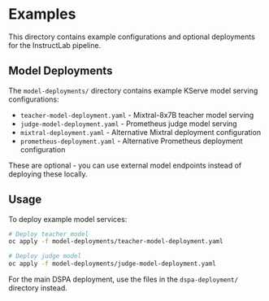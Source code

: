 # Examples

This directory contains example configurations and optional deployments for the InstructLab pipeline.

## Model Deployments

The `model-deployments/` directory contains example KServe model serving configurations:

- `teacher-model-deployment.yaml` - Mixtral-8x7B teacher model serving
- `judge-model-deployment.yaml` - Prometheus judge model serving  
- `mixtral-deployment.yaml` - Alternative Mixtral deployment configuration
- `prometheus-deployment.yaml` - Alternative Prometheus deployment configuration

These are optional - you can use external model endpoints instead of deploying these locally.

## Usage

To deploy example model services:

```bash
# Deploy teacher model
oc apply -f model-deployments/teacher-model-deployment.yaml

# Deploy judge model  
oc apply -f model-deployments/judge-model-deployment.yaml
```

For the main DSPA deployment, use the files in the `dspa-deployment/` directory instead.
